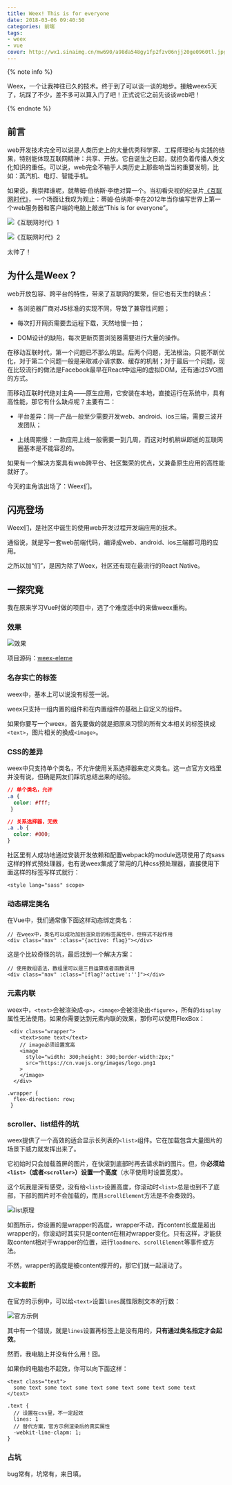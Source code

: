 ```yaml
---
title: Weex! This is for everyone
date: 2018-03-06 09:40:50
categories: 前端
tags:
- weex
- vue
cover: http://wx1.sinaimg.cn/mw690/a98da548gy1fp2fzv06njj20ge0960tl.jpg
---
```


{% note info %}

Weex，一个让我神往已久的技术。终于到了可以谈一谈的地步。接触weex5天了，坑踩了不少，差不多可以算入门了吧！正式说它之前先谈谈web吧！

{% endnote %}

## 前言
web开发技术完全可以说是人类历史上的大量优秀科学家、工程师理论与实践的结果，特别能体现互联网精神：共享、开放。它自诞生之日起，就担负着传播人类文化知识的重任。可以说，web完全不输于人类历史上那些响当当的重要发明，比如：蒸汽机、电灯、智能手机。

如果说，我崇拜谁呢，就蒂姆·伯纳斯·李绝对算一个。当初看央视的纪录片[《互联网时代》](http://tv.sohu.com/20140827/n403819720.shtml)，一个场面让我叹为观止：蒂姆·伯纳斯·李在2012年当你编写世界上第一个web服务器和客户端的电脑上敲出“This is for everyone”。

![《互联网时代》1](http://wx1.sinaimg.cn/mw690/a98da548gy1fp2cenpipej20fi08aq3b.jpg)

![《互联网时代》2](http://wx1.sinaimg.cn/mw690/a98da548gy1fp2cen7kw5j20fh08vdgu.jpg)

太帅了！

## 为什么是Weex？

web开放包容、跨平台的特性，带来了互联网的繁荣，但它也有天生的缺点：

* 各浏览器厂商对JS标准的实现不同，导致了兼容性问题；

* 每次打开网页需要去远程下载，天然地慢一拍；

* DOM设计的缺陷，每次更新页面浏览器需要进行大量的操作。

在移动互联时代，第一个问题已不那么明显。后两个问题，无法根治。只能不断优化，对于第二个问题一般是采取减小请求数、缓存的机制；对于最后一个问题，现在比较流行的做法是Facebook最早在React中运用的虚拟DOM，还有通过SVG图的方式。

而移动互联时代绝对主角——原生应用，它安装在本地，直接运行在系统中，具有高性能，那它有什么缺点呢？主要有二：

* 平台差异：同一产品一般至少需要开发web、android、ios三端，需要三波开发团队；

* 上线周期慢：一款应用上线一般需要一到几周，而这对时机稍纵即逝的互联网圈基本是不能容忍的。

如果有一个解决方案具有web跨平台、社区繁荣的优点，又兼备原生应用的高性能就好了。

今天的主角该出场了：Weex们。

## 闪亮登场

Weex们，是社区中诞生的使用web开发过程开发端应用的技术。

通俗说，就是写一套web前端代码，编译成web、android、ios三端都可用的应用。

之所以加“们”，是因为除了Weex，社区还有现在最流行的React Native。

## 一探究竟

我在原来学习Vue时做的项目中，选了个难度适中的来做weex重构。

### 效果

![效果](http://wx4.sinaimg.cn/mw690/a98da548gy1fp2bbgf623j20xy0cago3.jpg)

项目源码：[weex-eleme](https://github.com/AlbertXiao1994/weex-eleme)
### 名存实亡的标签

weex中，基本上可以说没有标签一说。

weex只支持一组内置的组件和在内置组件的基础上自定义的组件。

如果你要写一个weex，首先要做的就是把原来习惯的所有文本相关的标签换成`<text>`，图片相关的换成`<image>`。

### CSS的差异

weex中只支持单个类名，不允许使用关系选择器来定义类名。这一点官方文档里并没有说，但确是网友们踩坑总结出来的经验。

``` css
// 单个类名，允许
.a {
  color: #fff;
 }

// 关系选择器，无效
.a .b {
  color: #000;
}
```

社区里有人成功地通过安装开发依赖和配置webpack的module选项使用了向sass这样的样式预处理器，也有说weex集成了常用的几种css预处理器，直接使用下面这样的标签写样式就行：

```vue
<style lang="sass" scope>
```

### 动态绑定类名

在Vue中，我们通常像下面这样动态绑定类名：

```vue
// 在weex中，类名可以成功加到渲染后的标签属性中，但样式不起作用
<div class="nav" :class="{active: flag}"></div>
```

这是个比较奇怪的坑，最后找到一个解决方案：

```vue
// 使用数组语法，数组里可以是三目运算或者函数调用
<div class="nav" :class="[flag?'active':'']"></div>
```

### 元素内联

weex中，`<text>`会被渲染成`<p>`，`<image>`会被渲染出`<figure>`，所有的`display`属性无法使用。如果你需要达到元素内联的效果，那你可以使用FlexBox：

```vue
 <div class="wrapper">
    <text>some text</text>
    // image必须设置宽高
    <image
      style="width: 300;height: 300;border-width:2px;"       
      src="https://cn.vuejs.org/images/logo.png1
    >
    </image>
  </div>

.wrapper {
  flex-direction: row;
 }
```

### scroller、list组件的坑

weex提供了一个高效的适合显示长列表的`<list>`组件。它在加载包含大量图片的场景下威力就发挥出来了。

它初始时只会加载首屏的图片，在快滚到底部时再去请求新的图片。但，你**必须给`<list>`（或者`<scroller>`）设置一个高度**（水平使用时设置宽度）。

这个坑我是深有感受，没有给`<list>`设置高度，你滚动时`<list>`总是也到不了底部，下部的图片时不会加载的，而且`scrollElement`方法是不会奏效的。

![list原理](http://wx3.sinaimg.cn/mw690/a98da548gy1fp2f8fgaaij20n20hkjrx.jpg)

如图所示，你设置的是wrapper的高度，wrapper不动，而content长度是超出wrapper的，你滚动时其实只是content在相对wrapper变化。只有这样，才能获取content相对于wrapper的位置，进行`loadmore`、`scrollElement`等事件或方法。

不然，wrapper的高度是被content撑开的，那它们就一起滚动了。

### 文本截断

在官方的示例中，可以给`<text>`设置`lines`属性限制文本的行数：

![官方示例](http://wx3.sinaimg.cn/mw690/a98da548gy1fp2fkqxoe3j20vp0isq3s.jpg)

其中有一个错误，就是`lines`设置再标签上是没有用的，**只有通过类名指定才会起效**。

然而，我电脑上并没有什么用！囧。

如果你的电脑也不起效，你可以向下面这样：

```vue
<text class="text">
  some text some text some text some text some text some text
</text>

.text {
  // 设置在css里，不一定起效
  lines: 1
  // 替代方案，官方示例渲染后的真实属性
  -webkit-line-clapm: 1;
}
```

### 占坑

bug常有，坑常有，来日填。